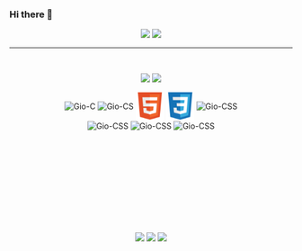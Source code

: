 ### Hi there 👋

<div>
  <p align="center">
    <img height = "180cm" src ="https://github-readme-stats.vercel.app/api?username=GioLucc&include_all_commits=true&show_icons=true&theme=radical"/>
    <img height = "180cm" src ="https://github-readme-stats.vercel.app/api/top-langs/?username=GioLucc&layout=compact&hide=css&theme=radical"/>
  </p>
    
---
<br>
  <p align="center">
    <img height = "140cm" src ="https://github-readme-stats.vercel.app/api/pin/?username=GioLucc&repo=Ejercicios-Cuatrimestre-C.&theme=radical"/>
    <img height = "140cm" src ="https://github-readme-stats.vercel.app/api/pin/?username=GioLucc&repo=Ejercicios-Cuatrimestre-CSharp&theme=radical"/>
  </p>
</div>

<div>
   <p align="center">
  <img align="center" alt="Gio-C" height="50" width="50" src="https://cdn.jsdelivr.net/gh/devicons/devicon/icons/c/c-original.svg">
  <img align="center" alt="Gio-CS" height="50" width="50" src="https://cdn.jsdelivr.net/gh/devicons/devicon/icons/csharp/csharp-original.svg">
  <img align="center" alt="Gio-HTML" height="50" width="50" src="https://raw.githubusercontent.com/devicons/devicon/master/icons/html5/html5-original.svg">
  <img align="center" alt="Gio-CSS" height="50" width="50" src="https://raw.githubusercontent.com/devicons/devicon/master/icons/css3/css3-original.svg">
  <img align="center" alt="Gio-CSS" height="50" width="50" src="https://cdn.jsdelivr.net/gh/devicons/devicon/icons/javascript/javascript-original.svg">
     <br>
     <img align="center" alt="Gio-CSS" height="45" width="45" src="https://cdn.worldvectorlogo.com/logos/eclipse-11.svg">
     <img align="center" alt="Gio-CSS" height="45" width="45" src="https://cdn.jsdelivr.net/gh/devicons/devicon/icons/vscode/vscode-original.svg">
     <img align="center" alt="Gio-CSS" height="45" width="45" src="https://cdn.jsdelivr.net/gh/devicons/devicon/icons/visualstudio/visualstudio-plain.svg">     
      </p>
</div>
<br><br><br><br><br><br><br><br><br>
<div> 
<p align="center">
  <a href="https://instagram.com/tanolucc" target="_blank"><img src="https://img.shields.io/badge/-Instagram-%23E4405F?style=for-the-badge&logo=instagram&logoColor=white" target="_blank"></a>
  <a href = "mailto:giolucarna@gmail.com"><img src="https://img.shields.io/badge/-Gmail-%23333?style=for-the-badge&logo=gmail&logoColor=white" target="_blank"></a>
  <a href="https://www.linkedin.com/in/giovanni-lucchetta-5aa1b11a3/" target="_blank"><img src="https://img.shields.io/badge/-LinkedIn-%230077B5?style=for-the-badge&logo=linkedin&logoColor=white" target="_blank"></a> 
</p>
</div>
<!--
**GioLucc/GioLucc** is a ✨ _special_ ✨ repository because its `README.md` (this file) appears on your GitHub profile.

Here are some ideas to get you started:

- 🔭 I’m currently working on ...
- 🌱 I’m currently learning ...
- 👯 I’m looking to collaborate on ...
- 🤔 I’m looking for help with ...
- 💬 Ask me about ...
- 📫 How to reach me: ...
- 😄 Pronouns: ...
- ⚡ Fun fact: ...
-->
